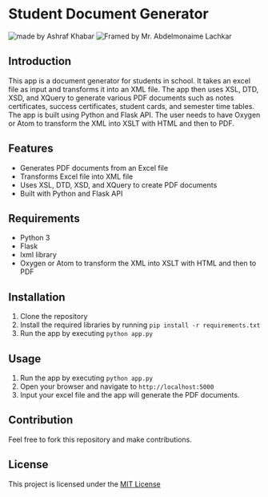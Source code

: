 # Student Document Generator 
<img src="https://img.shields.io/badge/Made%20by-Ashraf%20Khabar-blue" alt="made by Ashraf Khabar"> <img src="https://img.shields.io/badge/Framed%20by-Mr.%20Abdelmonaime%20Lachkar-blue" alt="Framed by Mr. Abdelmonaime Lachkar">

## Introduction

This app is a document generator for students in school. It takes an excel file as input and transforms it into an XML file. The app then uses XSL, DTD, XSD, and XQuery to generate various PDF documents such as notes certificates, success certificates, student cards, and semester time tables. The app is built using Python and Flask API. The user needs to have Oxygen or Atom to transform the XML into XSLT with HTML and then to PDF.

## Features
- Generates PDF documents from an Excel file
- Transforms Excel file into XML file
- Uses XSL, DTD, XSD, and XQuery to create PDF documents
- Built with Python and Flask API

## Requirements
- Python 3
- Flask
- lxml library
- Oxygen or Atom to transform the XML into XSLT with HTML and then to PDF

## Installation
1. Clone the repository
2. Install the required libraries by running `pip install -r requirements.txt`
3. Run the app by executing `python app.py`

## Usage
1. Run the app by executing `python app.py`
2. Open your browser and navigate to `http://localhost:5000`
3. Input your excel file and the app will generate the PDF documents.

## Contribution
Feel free to fork this repository and make contributions.

## License
This project is licensed under the [MIT License](https://opensource.org/licenses/MIT)
